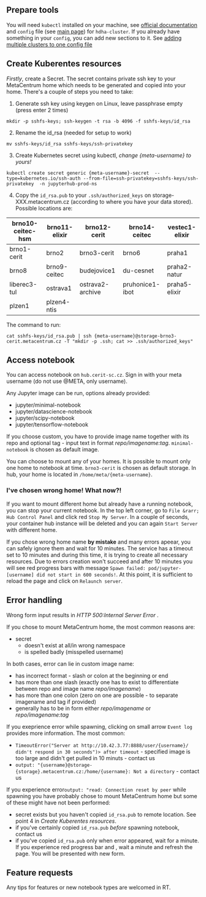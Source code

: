 ## Prepare tools
You will need `kubectl` installed on your machine, see [official documentation](https://kubernetes.io/docs/tasks/tools/#kubectl) and `config` file (see [main page](index.md)) for `hdha-cluster`. If you already have something in your `config`, you can add new sections to it. See [adding multiple clusters to one config file](multiple.md)

## Create Kuberentes resources 

*Firstly*, create a Secret. The secret contains private ssh key to your MetaCentrum home which needs to be generated and copied into your home.
There's a couple of steps you need to take:                                                                                                               
                                                                                
1. Generate ssh key using keygen on Linux, leave passphrase empty (press enter 2 times)                                                                            
```                                                                             
mkdir -p sshfs-keys; ssh-keygen -t rsa -b 4096 -f sshfs-keys/id_rsa                                                                                            
```                                                                             
                                                                                
2. Rename the id_rsa (needed for setup to work)                                 
```                                                                             
mv sshfs-keys/id_rsa sshfs-keys/ssh-privatekey                                  
```                                                                             
                                                                                
3. Create Kubernetes secret using kubectl, *change {meta-username} to yours!*     
```                                                                             
kubectl create secret generic {meta-username}-secret  --type=kubernetes.io/ssh-auth --from-file=ssh-privatekey=sshfs-keys/ssh-privatekey  -n jupyterhub-prod-ns
```                                                                             
                                                                                
4. Copy the `id_rsa.pub` to your `.ssh/authorized_keys` on storage-XXX.metacentrum.cz (according to where you have your data stored). 
Possible locations are:

brno10-ceitec-hsm | brno11-elixir | brno12-cerit | brno14-ceitec | vestec1-elixir
--- | --- | --- | --- |--- 
brno1-cerit | brno2 | brno3-cerit | brno6  | praha1
brno8 | brno9-ceitec | budejovice1 | du-cesnet | praha2-natur
liberec3-tul | ostrava1 | ostrava2-archive | pruhonice1-ibot | praha5-elixir
plzen1 | plzen4-ntis 

The command to run:
```                                                                             
cat sshfs-keys/id_rsa.pub | ssh {meta-username}@storage-brno3-cerit.metacentrum.cz -T "mkdir -p .ssh; cat >> .ssh/authorized_keys"
```                  
 
## Access notebook
You can access notebook on `hub.cerit-sc.cz`. Sign in with your meta username (do not use @META, only username). 

Any Jupyter image can be run, options already provided:
- jupyter/minimal-notebook
- jupyter/datascience-notebook
- jupyter/scipy-notebook
- jupyter/tensorflow-notebook

If you choose custom, you have to provide image name together with its repo and optional tag - input text in format _repo/imagename:tag_.
`minimal-notebook` is chosen as default image.

You can choose to mount any of your homes. It is possible to mount only one home to notebook at time. `brno3-cerit` is chosen as default storage.  In hub, your home is located in `/home/meta/{meta-username}`.

### I've chosen wrong home! What now?!

If you want to mount different home but already have a running notebook, you can stop your current notebook. In the top left corner, go to `File &rarr; Hub Control Panel` and click red `Stop My Server`. In a couple of seconds, your container hub instance will be deleted and you can again `Start Server` with different home.

If you chose wrong home name **by mistake** and many errors apeear, you can safely ignore them and wait for 10 minutes. The service has a timeout set to 10 minutes and during this time, it is trying to create all necessary resources. Due to errors creation won't succeed and after 10 minutes you will see red progress bars with message `Spawn failed: pod/jupyter-[username] did not start in 600 seconds!`. At this point, it is sufficient to reload the page and click on `Relaunch server`.

## Error handling
Wrong form input results in _HTTP 500:Internal Server Error_ . 

If you chose to mount MetaCentrum home, the most common reasons are:
- secret
  - doesn't exist at all/in wrong namespace 
  - is spelled badly (misspelled username)

In both cases, error can lie in custom image name:
- has incorrect format - slash or colon at the beginning or end
- has more than one slash (exactly one has to exist to differentiate between repo and image name _repo/imagename_)
- has more than one colon (zero on one are possible - to separate imagename and tag if provided)
- generally has to be in form either *repo/imagename* or *repo/imagename:tag*

If you exeprience error while spawning, clicking on small arrow `Event log` provides more information. The most common:
- `TimeoutError("Server at http://10.42.3.77:8888/user/{username}/ didn't respond in 30 seconds")> after timeout` - specified image is too large and didn't get pulled in 10 minuts - contact us
- `output: "{username}@storage-{storage}.metacentrum.cz:/home/{username}: Not a directory` - contact us

If you experience error`output: "read: Connection reset by peer` while spawning you have probably chose to mount MetaCentrum home but some of these might have not been performed:
  - secret exists but you haven't copied `id_rsa.pub` to remote location. See point 4 in _Create Kuberentes resources_.
  - if you've certainly copied `id_rsa.pub` *before* spawning notebook, contact us
  - if you've copied `id_rsa.pub` only when error appeared, wait for a minute. If you experience red progress bar and , wait a minute and refresh the page. You will be presented with new form.

## Feature requests
Any tips for features or new notebook types are welcomed in RT.


